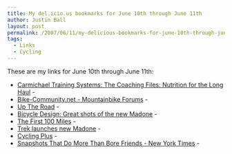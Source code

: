 ```yaml
---
title: My del.icio.us bookmarks for June 10th through June 11th
author: Justin Ball
layout: post
permalink: /2007/06/11/my-delicious-bookmarks-for-june-10th-through-june-11th/
tags:
  - Links
  - Cycling
---
```



These are my links for June 10th through June 11th:

*   [Carmichael Training Systems: The Coaching Files: Nutrition for the Long Haul][1] -
*   [Bike-Community.net - Mountainbike Forums][2] -
*   [Up The Road][3] -
*   [Bicycle Design: Great shots of the new Madone][4] -
*   [The First 100 Miles][5] -
*   [Trek launches new Madone][6] -
*   [Cycling Plus][7] -
*   [Snapshots That Do More Than Bore Friends - New York Times][8] -

 [1]: http://www.trainright.com/articles.asp?uid=2385
 [2]: http://www.bike-community.net/
 [3]: http://trekroad.typepad.com/
 [4]: http://bicycledesign.blogspot.com/2007/06/great-shots-of-new-madone.html
 [5]: http://sarabest.typepad.com/first100miles/
 [6]: http://www.tredzblog.co.uk/2007/06/trek_launches_n.html
 [7]: http://www.cyclingplus.co.uk/newsdetails.asp?id=741
 [8]: http://www.nytimes.com/2007/06/10/travel/10pracphoto.html?ex=1339128000&en=c527a6fe476ad6c3&ei=5088&partner=rssnyt&emc=rss